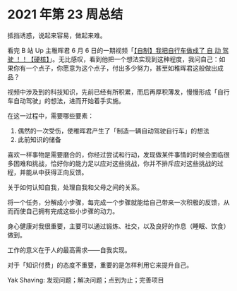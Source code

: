 # 2021 年第 23 周总结

抵挡诱惑，说起来容易，做起来难。

看完 B 站 Up 主稚晖君 6 月 6 日的一期视频「[【自制】我把自行车做成了 自 动 驾 驶 ！！【硬核】](https://www.bilibili.com/video/BV1fV411x72a)」。无比感叹，看到他把一个想法实现到这种程度，我问自己：如果你有一个点子，你愿意为这个点子，付出多少努力，甚至如稚晖君这般做出成品？

视频中涉及到的科技知识，先前已经有所积累，而后再厚积薄发，慢慢形成「自行车自动驾驶」的想法，进而开始着手实施。

在这一过程中，需要哪些要素：

1. 偶然的一次受伤，使稚晖君产生了「制造一辆自动驾驶自行车」的想法
2. 此前知识的储备

喜欢一样事物是需要磨合的，你经过尝试和行动，发现做某件事情的时候会面临很多困难和挑战，恰好你的能力足以应对这些挑战，你并不排斥应对这些挑战的过程，并能从中获得正向反馈。

关于如何认知自我，处理自我和父母之间的关系。

将一个任务，分解成小步骤，每完成一个步骤就能给自己带来一次积极的反馈，从而而使自己拥有完成这些小步骤的动力。

身心健康对我很重要，主要可以通过锻炼、社交，以及良好的作息（睡眠、饮食）做到。

工作的意义在于人的最高需求——自我实现。

对于「知识付费」的态度不重要，重要的是怎样利用它来提升自己。

Yak Shaving: 发现问题；解决问题；点到为止；完善项目
